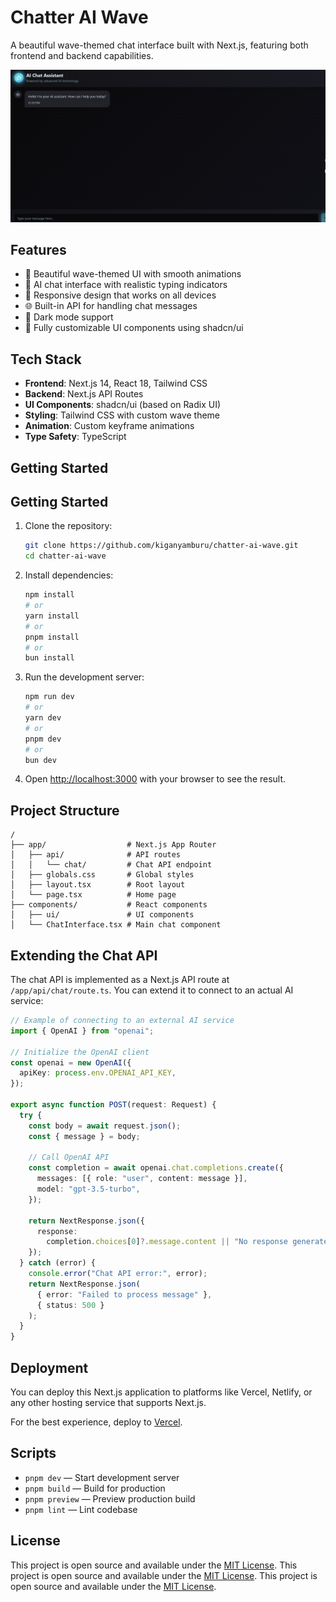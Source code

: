 # Chatter AI Wave

A beautiful wave-themed chat interface built with Next.js, featuring both frontend and backend capabilities.

![Alt text](public/pic.png)

## Features

- 🌊 Beautiful wave-themed UI with smooth animations
- 🤖 AI chat interface with realistic typing indicators
- 🔄 Responsive design that works on all devices
- 🌐 Built-in API for handling chat messages
- 🌙 Dark mode support
- 🎨 Fully customizable UI components using shadcn/ui

## Tech Stack

- **Frontend**: Next.js 14, React 18, Tailwind CSS
- **Backend**: Next.js API Routes
- **UI Components**: shadcn/ui (based on Radix UI)
- **Styling**: Tailwind CSS with custom wave theme
- **Animation**: Custom keyframe animations
- **Type Safety**: TypeScript

## Getting Started

## Getting Started

1. Clone the repository:

   ```bash
   git clone https://github.com/kiganyamburu/chatter-ai-wave.git
   cd chatter-ai-wave
   ```

2. Install dependencies:

   ```bash
   npm install
   # or
   yarn install
   # or
   pnpm install
   # or
   bun install
   ```

3. Run the development server:

   ```bash
   npm run dev
   # or
   yarn dev
   # or
   pnpm dev
   # or
   bun dev
   ```

4. Open [http://localhost:3000](http://localhost:3000) with your browser to see the result.

## Project Structure

```
/
├── app/                  # Next.js App Router
│   ├── api/              # API routes
│   │   └── chat/         # Chat API endpoint
│   ├── globals.css       # Global styles
│   ├── layout.tsx        # Root layout
│   └── page.tsx          # Home page
├── components/           # React components
│   ├── ui/               # UI components
│   └── ChatInterface.tsx # Main chat component
```

## Extending the Chat API

The chat API is implemented as a Next.js API route at `/app/api/chat/route.ts`. You can extend it to connect to an actual AI service:

```typescript
// Example of connecting to an external AI service
import { OpenAI } from "openai";

// Initialize the OpenAI client
const openai = new OpenAI({
  apiKey: process.env.OPENAI_API_KEY,
});

export async function POST(request: Request) {
  try {
    const body = await request.json();
    const { message } = body;

    // Call OpenAI API
    const completion = await openai.chat.completions.create({
      messages: [{ role: "user", content: message }],
      model: "gpt-3.5-turbo",
    });

    return NextResponse.json({
      response:
        completion.choices[0]?.message.content || "No response generated",
    });
  } catch (error) {
    console.error("Chat API error:", error);
    return NextResponse.json(
      { error: "Failed to process message" },
      { status: 500 }
    );
  }
}
```

## Deployment

You can deploy this Next.js application to platforms like Vercel, Netlify, or any other hosting service that supports Next.js.

For the best experience, deploy to [Vercel](https://vercel.com/new?utm_medium=default-template&filter=next.js).

## Scripts

- `pnpm dev` — Start development server
- `pnpm build` — Build for production
- `pnpm preview` — Preview production build
- `pnpm lint` — Lint codebase

## License

This project is open source and available under the [MIT License](LICENSE).
This project is open source and available under the [MIT License](LICENSE).
This project is open source and available under the [MIT License](LICENSE).

```

```
